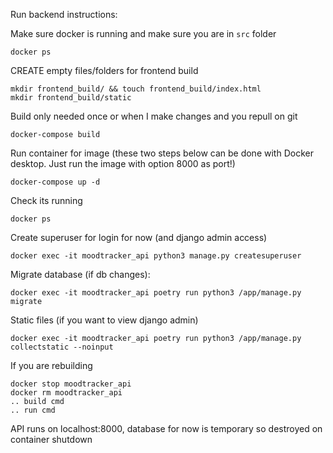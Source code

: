 Run backend instructions:<p>
Make sure docker is running and make sure you are in `src` folder
```
docker ps
```

CREATE empty files/folders for frontend build
```
mkdir frontend_build/ && touch frontend_build/index.html
mkdir frontend_build/static
```

Build only needed once or when I make changes and you repull on git
```
docker-compose build
```
Run container for image (these two steps below can be done with Docker desktop. Just run the image
with option 8000 as port!)
```
docker-compose up -d
```
Check its running
```
docker ps
```

Create superuser for login for now (and django admin access)
```
docker exec -it moodtracker_api python3 manage.py createsuperuser
```

Migrate database (if db changes):
```
docker exec -it moodtracker_api poetry run python3 /app/manage.py migrate
```

Static files (if you want to view django admin)
```
docker exec -it moodtracker_api poetry run python3 /app/manage.py collectstatic --noinput
```

If you are rebuilding
```
docker stop moodtracker_api
docker rm moodtracker_api
.. build cmd
.. run cmd
```

API runs on localhost:8000, database for now is temporary so destroyed on container shutdown
